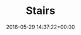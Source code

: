 ---
title:		"Stairs"
type:		"photos"
mediatype:		"upload"
location:		"Berlin, Germany"
date:		"2016-05-29 14:37:22+00:00"
album:		"abandoned"
filename:		"stadtbad-wedding-stairs.md"
series:		"stadtbad"
cl_public_id:		"abandoned/stadtbad-wedding-stairs"
cl_version:		1497000076
format:		"tiff"
bytes:		1733880
width:		961
height:		1440
colours:
- "#222222"
- "#DEDEDE"
- "#7E7E7E"
- "#DADAD9"
exposure_mode:		"Auto"
program:		"Aperture-priority AE"
aperture:		"2.8"
focal_length:		"24.0 mm"
iso:		"500"
shutter_speed:		"1/50"
metering:		"Center-weighted average"
flash:		"Off, Did not fire"
white_balance:		"Custom"
colour_temp:		"4950"
has_crop:		"true"
orientation:		"Horizontal (normal)"
camera_model:		"NIKON D800"
lens_info:		"24-70mm f/2.8"
artist: "Matt Finucane"
x_resolution:		"300"
y_resolution:		"300"
---